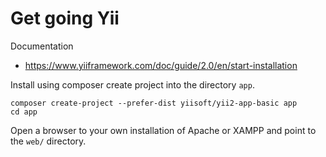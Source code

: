 Get going Yii
====================

Documentation

* https://www.yiiframework.com/doc/guide/2.0/en/start-installation

Install using composer create project into the directory `app`.

```
composer create-project --prefer-dist yiisoft/yii2-app-basic app
cd app
```

Open a browser to your own installation of Apache or XAMPP and point to the `web/` directory.
